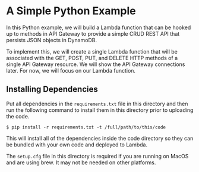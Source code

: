 A Simple Python Example
=======================

In this Python example, we will build a Lambda function that can be hooked up
to methods in API Gateway to provide a simple CRUD REST API that persists JSON
objects in DynamoDB.

To implement this, we will create a single Lambda function that will be
associated with the GET, POST, PUT, and DELETE HTTP methods of a single API
Gateway resource.  We will show the API Gateway connections later.  For now, we
will focus on our Lambda function.



Installing Dependencies
-----------------------

Put all dependencies in the `requirements.txt` file in this directory and then
run the following command to install them in this directory prior to uploading
the code.

    $ pip install -r requirements.txt -t /full/path/to/this/code

This will install all of the dependencies inside the code directory so they can
be bundled with your own code and deployed to Lambda.

The ``setup.cfg`` file in this directory is required if you are running on
MacOS and are using brew.  It may not be needed on other platforms.

